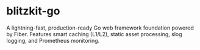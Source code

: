 # blitzkit-go
A lightning-fast, production-ready Go web framework foundation powered by Fiber. Features smart caching (L1/L2), static asset processing, slog logging, and Prometheus monitoring.

